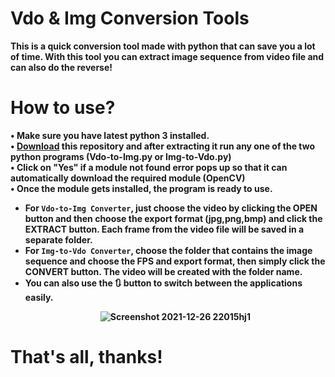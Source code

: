 # Vdo & Img Conversion Tools
<b>This is a quick conversion tool made with python that can save you a lot of time. With this tool you can extract image sequence from video file and can also do the reverse!
</br>
# How to use?
• Make sure you have latest python 3 installed.
<br>• [Download](https://github.com/Akascape/Vdo-Img-Conversion-Tools/archive/refs/heads/main.zip) this repository and after extracting it run any one of the two python programs (Vdo-to-Img.py or Img-to-Vdo.py)
<br>• Click on "Yes" if a module not found error pops up so that it can automatically download the required module (OpenCV)
<br>• Once the module gets installed, the program is ready to use.
- For `Vdo-to-Img Converter`, just choose the video by clicking the OPEN button and then choose the export format (jpg,png,bmp) and click the EXTRACT button. Each frame from the video file will be saved in a separate folder.
- For `Img-to-Vdo Converter`, choose the folder that contains the image sequence and choose the FPS and export format, then simply click the CONVERT button. The video will be created with the folder name.
- You can also use the 🔃 button to switch between the applications easily.
<br><p align='center'>![Screenshot 2021-12-26 22015hj1](https://user-images.githubusercontent.com/89206401/147751123-62c21abb-ccde-4964-b750-ba37b6cd5be2.png)</p>
# That's all, thanks!
